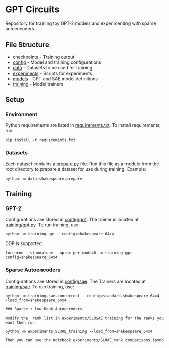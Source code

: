 # GPT Circuits
Repository for training toy GPT-2 models and experimenting with sparse autoencoders.

## File Structure
* checkpoints - Training output
* [config](config) - Model and training configurations
* [data](data) - Datasets to be used for training
* [experiments](experiments) - Scripts for experiments
* [models](models) - GPT and SAE model definitions
* [training](training) - Model trainers

## Setup

### Environment
Python requirements are listed in [requirements.txt](requirements.txt). To install requirements, run:

```
pip install -r requirements.txt
```

### Datasets
Each dataset contains a [prepare.py](data/shakespeare/prepare.py) file. Run this file as a module from the root directory to prepare a dataset for use during training. Example:
```
python -m data.shakespeare.prepare
```

## Training

### GPT-2

Configurations are stored in [config/gpt](config/gpt). The trainer is located at [training/gpt.py](training/gpt.py). To run training, use:

```
python -m training.gpt --config=shakespeare_64x4
```

DDP is supported:

```
torchrun --standalone --nproc_per_node=8 -m training.gpt --config=shakespeare_64x4
```

### Sparse Autoencoders

Configurations are stored in [config/sae](config/sae). The Trainers are located at [training/sae](training/sae). To run training, use:

```
python -m training.sae.concurrent --config=standard.shakespeare_64x4 --load_from=shakespeare_64x4

### Sparse + low Rank Autoencoders

Modify the  rank list in experiments/SLRSAE training for the ranks you want then run

python -m experiments.SLRAE_training --load_from=shakespeare_64x4

Then you can use the notebook experiments/SLRAE_rank_comparisons.ipynb
```